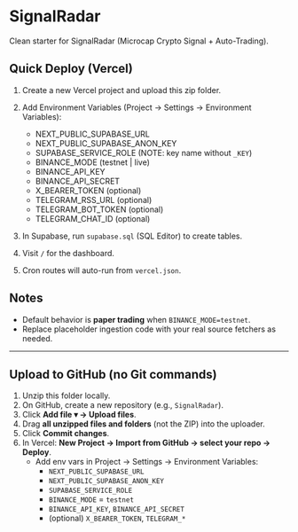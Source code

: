 # SignalRadar

Clean starter for SignalRadar (Microcap Crypto Signal + Auto-Trading).

## Quick Deploy (Vercel)

1. Create a new Vercel project and upload this zip folder.
2. Add Environment Variables (Project → Settings → Environment Variables):
   - NEXT_PUBLIC_SUPABASE_URL
   - NEXT_PUBLIC_SUPABASE_ANON_KEY
   - SUPABASE_SERVICE_ROLE        (NOTE: key name without `_KEY`)
   - BINANCE_MODE                 (testnet | live)
   - BINANCE_API_KEY
   - BINANCE_API_SECRET
   - X_BEARER_TOKEN               (optional)
   - TELEGRAM_RSS_URL             (optional)
   - TELEGRAM_BOT_TOKEN           (optional)
   - TELEGRAM_CHAT_ID             (optional)

3. In Supabase, run `supabase.sql` (SQL Editor) to create tables.
4. Visit `/` for the dashboard.
5. Cron routes will auto-run from `vercel.json`.

## Notes
- Default behavior is **paper trading** when `BINANCE_MODE=testnet`.
- Replace placeholder ingestion code with your real source fetchers as needed.


---

## Upload to GitHub (no Git commands)
1. Unzip this folder locally.
2. On GitHub, create a new repository (e.g., `SignalRadar`).
3. Click **Add file ▾ → Upload files**.
4. Drag **all unzipped files and folders** (not the ZIP) into the uploader.
5. Click **Commit changes**.
6. In Vercel: **New Project → Import from GitHub → select your repo → Deploy**.
   - Add env vars in Project → Settings → Environment Variables:
     - `NEXT_PUBLIC_SUPABASE_URL`
     - `NEXT_PUBLIC_SUPABASE_ANON_KEY`
     - `SUPABASE_SERVICE_ROLE`
     - `BINANCE_MODE` = `testnet`
     - `BINANCE_API_KEY`, `BINANCE_API_SECRET`
     - (optional) `X_BEARER_TOKEN`, `TELEGRAM_*`
